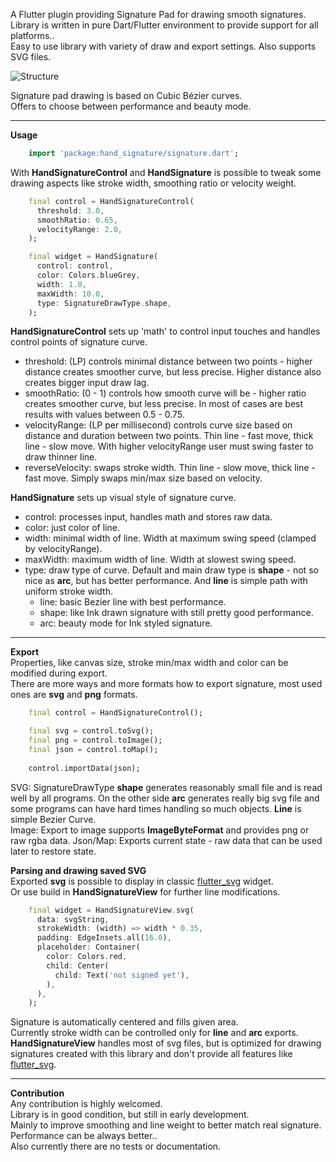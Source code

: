 A Flutter plugin providing Signature Pad for drawing smooth signatures. Library is written in pure Dart/Flutter environment to provide support for all platforms..\
Easy to use library with variety of draw and export settings. Also supports SVG files.

![Structure](https://raw.githubusercontent.com/RomanBase/hand_signature/master/doc/signature.png)

Signature pad drawing is based on Cubic Bézier curves.\
Offers to choose between performance and beauty mode.

---

**Usage**
```dart
    import 'package:hand_signature/signature.dart';
```

With **HandSignatureControl** and **HandSignature** is possible to tweak some drawing aspects like stroke width, smoothing ratio or velocity weight.
```dart
    final control = HandSignatureControl(
      threshold: 3.0,
      smoothRatio: 0.65,
      velocityRange: 2.0,
    );

    final widget = HandSignature(
      control: control,
      color: Colors.blueGrey,
      width: 1.0,
      maxWidth: 10.0,
      type: SignatureDrawType.shape,
    );
```

**HandSignatureControl** sets up 'math' to control input touches and handles control points of signature curve.
- threshold: (LP) controls minimal distance between two points - higher distance creates smoother curve, but less precise. Higher distance also creates bigger input draw lag.
- smoothRatio: (0 - 1) controls how smooth curve will be - higher ratio creates smoother curve, but less precise. In most of cases are best results with values between 0.5 - 0.75.
- velocityRange: (LP per millisecond) controls curve size based on distance and duration between two points. Thin line - fast move, thick line - slow move. With higher velocityRange user must swing faster to draw thinner line.
- reverseVelocity: swaps stroke width. Thin line - slow move, thick line - fast move. Simply swaps min/max size based on velocity. 

**HandSignature** sets up visual style of signature curve.
- control: processes input, handles math and stores raw data.
- color: just color of line.
- width: minimal width of line. Width at maximum swing speed (clamped by velocityRange).
- maxWidth: maximum width of line. Width at slowest swing speed.
- type: draw type of curve. Default and main draw type is **shape** - not so nice as **arc**, but has better performance. And **line** is simple path with uniform stroke width. 
  - line: basic Bezier line with best performance.
  - shape: like Ink drawn signature with still pretty good performance.
  - arc: beauty mode for Ink styled signature.
---

**Export**\
Properties, like canvas size, stroke min/max width and color can be modified during export.\
There are more ways and more formats how to export signature, most used ones are **svg** and **png** formats.
```dart
    final control = HandSignatureControl();

    final svg = control.toSvg();
    final png = control.toImage();
    final json = control.toMap();
    
    control.importData(json);
```
SVG: SignatureDrawType **shape** generates reasonably small file and is read well by all programs. On the other side **arc** generates really big svg file and some programs can have hard times handling so much objects. **Line** is simple Bezier Curve.\
Image: Export to image supports **ImageByteFormat** and provides png or raw rgba data.
Json/Map: Exports current state - raw data that can be used later to restore state.

**Parsing and drawing saved SVG**\
Exported **svg** is possible to display in classic [flutter_svg](https://pub.dev/packages/flutter_svg) widget.\
Or use build in **HandSignatureView** for further line modifications.
```dart
    final widget = HandSignatureView.svg(
      data: svgString,
      strokeWidth: (width) => width * 0.35,
      padding: EdgeInsets.all(16.0),
      placeholder: Container(
        color: Colors.red,
        child: Center(
          child: Text('not signed yet'),
        ),
      ),
    );
```
Signature is automatically centered and fills given area.\
Currently stroke width can be controlled only for **line** and **arc** exports.\
**HandSignatureView** handles most of svg files, but is optimized for drawing signatures created with this library and don't provide all features like [flutter_svg](https://pub.dev/packages/flutter_svg). 

---

**Contribution**\
Any contribution is highly welcomed.\
Library is in good condition, but still in early development.\
Mainly to improve smoothing and line weight to better match real signature.\
Performance can be always better..\
Also currently there are no tests or documentation.